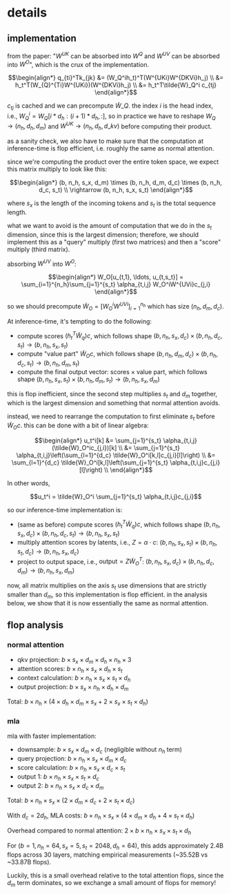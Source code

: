 # details

## implementation

from the paper: "$W^{UK}$ can be absorbed into $W^Q$ and $W^{UV}$ can be absorbed into $W^O$", which is the crux of the implementation.

```math
\begin{align*}
q_{ti}^Tk_{jk} &= (W_Q^ih_t)^T(W^{UKi}W^{DKVi}h_j) \\
&= h_t^T(W_{Q}^{Ti}W^{UKi})(W^{DKVi}h_j) \\
&= h_t^T\tilde{W}_Q^i c_{tj}
\end{align*}
```

$c_{tj}$ is cached and we can precompute $\tilde{W}\_Q$. the index $i$ is the head index, i.e., $W_Q^i = W_Q[i * d_h : (i + 1) * d_h, :]$, so in practice we have to reshape $W_Q \rightarrow (n_h, d_h, d_m)$ and $W^{UK} \rightarrow (n_h, d_h, d\_{kv})$ before computing their product.

as a sanity check, we also have to make sure that the computation at inference-time is flop efficient, i.e. roughly the same as normal attention.

since we're computing the product over the entire token space, we expect this matrix multiply to look like this:

```math
\begin{align*}
(b, n_h, s_x, d_m) \times (b, n_h, d_m, d_c) \times (b, n_h, d_c, s_t) \\ \rightarrow (b, n_h, s_x, s_t)
\end{align*}
```

where $s_x$ is the length of the incoming tokens and $s_t$ is the total sequence length.

what we want to avoid is the amount of computation that we do in the $s_t$ dimension, since this is the largest dimension; therefore, we should implement this as a "query" multiply (first two matrices) and then a "score" multiply (third matrix).

absorbing $W^{UV}$ into $W^O$:

```math
\begin{align*}
W_O[u_{t,1}, \ldots, u_{t,s_t}] = \sum_{i=1}^{n_h}\sum_{j=1}^{s_t} \alpha_{t,i,j} W_O^iW^{UVi}c_{j,i}
\end{align*}
```

so we should precompute $\tilde{W}_O = [W_O^i W^{UVi}]_{i=1}^{n_h}$ which has size $(n_h, d_m, d_c)$.

At inference-time, it's tempting to do the following:
- compute scores $(h_t^T\tilde{W}_q)c$, which follows shape $(b, n_h, s_x, d_c) \times (b, n_h, d_c, s_t) \rightarrow (b, n_h, s_x, s_t)$
- compute "value part" $\tilde{W}_Oc$, which follows shape $(b, n_h, d_m, d_c) \times (b, n_h, d_c, s_t) \rightarrow (b, n_h, d_m, s_t)$
- compute the final output vector: $\text{scores} \times \text{value part}$, which follows shape $(b, n_h, s_x, s_t) \times (b, n_h, d_m, s_t) \rightarrow (b, n_h, s_x, d_m)$

this is flop inefficient, since the second step multiplies $s_t$ and $d_m$ together, which is the largest dimension and something that normal attention avoids.

instead, we need to rearrange the computation to first eliminate $s_t$ before $\tilde{W}_Oc$. this can be done with a bit of linear algebra:

```math
\begin{align*}
u_t^i[k] &= \sum_{j=1}^{s_t} \alpha_{t,i,j}(\tilde{W}_O^ic_{j,i})[k] \\
&= \sum_{j=1}^{s_t} \alpha_{t,i,j}\left(\sum_{l=1}^{d_c} \tilde{W}_O^i[k,l]c_{j,i}[l]\right) \\
&= \sum_{l=1}^{d_c} \tilde{W}_O^i[k,l]\left(\sum_{j=1}^{s_t} \alpha_{t,i,j}c_{j,i}[l]\right) \\
\end{align*}
```

In other words,
```math
u_t^i = \tilde{W}_O^i \sum_{j=1}^{s_t} \alpha_{t,i,j}c_{j,i}
```

so our inference-time implementation is:
- (same as before) compute scores $(h_t^T\tilde{W}_q)c$, which follows shape $(b, n_h, s_x, d_c) \times (b, n_h, d_c, s_t) \rightarrow (b, n_h, s_x, s_t)$
- multiply attention scores by latents, i.e., $Z = \alpha\cdot c$: $(b, n_h, s_x, s_t) \times (b, n_h, s_t, d_c) \rightarrow (b, n_h, s_x, d_c)$
- project to output space, i.e., $\text{output} = Z\tilde{W}_O^T$: $(b, n_h, s_x, d_c) \times (b, n_h, d_c, d_m) \rightarrow (b, n_h, s_x, d_m)$

now, all matrix multiplies on the axis $s_t$ use dimensions that are strictly smaller than $d_m$, so this implementation is flop efficient. in the analysis below, we show that it is now essentially the same as normal attention.


## flop analysis

### normal attention
- qkv projection: $b \times s_x \times d_m \times d_h \times n_h \times 3$
- attention scores: $b \times n_h \times s_x \times d_h \times s_t$
- context calculation: $b \times n_h \times s_x \times s_t \times d_h$
- output projection: $b \times s_x \times n_h \times d_h \times d_m$

Total: $b \times n_h \times (4 \times d_h \times d_m \times s_x + 2 \times s_x \times s_t \times d_h)$

### mla
mla with faster implementation:
- downsample: $b \times s_x \times d_m \times d_c$ (negligible without $n_h$ term)
- query projection: $b \times n_h \times s_x \times d_m \times d_c$
- score calculation: $b \times n_h \times s_x \times d_c \times s_t$
- output 1: $b \times n_h \times s_x \times s_t \times d_c$
- output 2: $b \times n_h \times s_x \times d_c \times d_m$

Total: $b \times n_h \times s_x \times (2 \times d_m \times d_c + 2 \times s_t \times d_c)$

With $d_c = 2d_h$, MLA costs: $b \times n_h \times s_x \times (4 \times d_m \times d_h + 4 \times s_t \times d_h)$

Overhead compared to normal attention: $2 \times b \times n_h \times s_x \times s_t \times d_h$

For $(b=1, n_h=64, s_x=5, s_t=2048, d_h=64)$, this adds approximately 2.4B flops across 30 layers, matching empirical measurements (~35.52B vs ~33.87B flops).

Luckily, this is a small overhead relative to the total attention flops, since the $d_m$ term dominates, so we exchange a small amount of flops for memory!
